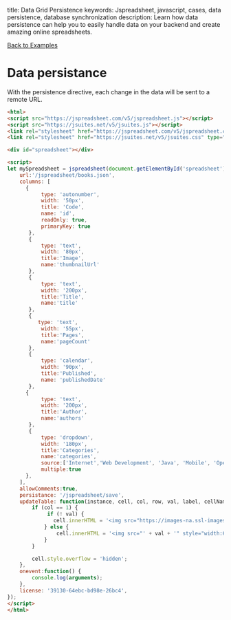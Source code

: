title: Data Grid Persistence
keywords: Jspreadsheet, javascript, cases, data persistence, database synchronization
description: Learn how data persistence can help you to easily handle data on your backend and create amazing online spreadsheets.

[Back to Examples](/docs/v5/examples "Back to the examples section")

# Data persistance

With the persistence directive, each change in the data will be sent to a remote URL.

```html
<html>
<script src="https://jspreadsheet.com/v5/jspreadsheet.js"></script>
<script src="https://jsuites.net/v5/jsuites.js"></script>
<link rel="stylesheet" href="https://jspreadsheet.com/v5/jspreadsheet.css" type="text/css" />
<link rel="stylesheet" href="https://jsuites.net/v5/jsuites.css" type="text/css" />

<div id="spreadsheet"></div>

<script>
let mySpreadsheet = jspreadsheet(document.getElementById('spreadsheet'), {
    url:'/jspreadsheet/books.json',
    columns: [
      {
           type: 'autonumber',
           width: '50px',
           title: 'Code',
           name: 'id',
           readOnly: true,
           primaryKey: true
       },
       {
           type: 'text',
           width: '80px',
           title:'Image',
           name:'thumbnailUrl'
       },
       {
           type: 'text',
           width: '200px',
           title:'Title',
           name:'title'
       },
       {
          type: 'text',
           width: '55px',
           title:'Pages',
           name:'pageCount'
       },
       {
           type: 'calendar',
           width: '90px',
           title:'Published',
           name: 'publishedDate'
       },
      {
           type: 'text',
           width: '200px',
           title:'Author',
           name:'authors'
       },
       {
           type: 'dropdown',
           width: '180px',
           title:'Categories',
           name:'categories',
           source:['Internet','Web Development', 'Java', 'Mobile', 'Open Source'],
           multiple:true
      },
    ],
    allowComments:true,
    persistance: '/jspreadsheet/save',
    updateTable: function(instance, cell, col, row, val, label, cellName) {
        if (col == 1) {
             if (! val) {
               cell.innerHTML = '<img src="https://images-na.ssl-images-amazon.com/images/I/21%2Bwfxx2lyL._SX319_BO1,204,203,200_.jpg" style="width:60px;">';
            } else {
                cell.innerHTML = '<img src="' + val + '" style="width:60px;">';
            }
        }

        cell.style.overflow = 'hidden';
    },
    onevent:function() {
        console.log(arguments);
    },
    license: '39130-64ebc-bd98e-26bc4',
});
</script>
</html>
```
 
